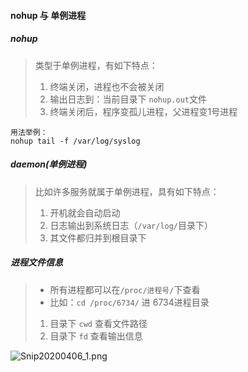 #### nohup 与 单例进程

##### nohup
> 类型于单例进程，有如下特点：
> 1. 终端关闭，进程也不会被关闭
> 2. 输出日志到：当前目录下 `nohup.out`文件
> 3. 终端关闭后，程序变孤儿进程，父进程变1号进程

```
用法举例： 
nohup tail -f /var/log/syslog
```

##### daemon(单例进程)
> 比如许多服务就属于单例进程，具有如下特点：
> 1. 开机就会自动启动
> 2. 日志输出到系统日志（`/var/log/`目录下）
> 3. 其文件都归并到根目录下


##### 进程文件信息
> - 所有进程都可以在`/proc/进程号/`下查看
> - 比如：`cd /proc/6734/` 进 6734进程目录
> 1. 目录下 `cwd` 查看文件路径
> 2. 目录下 `fd`  查看输出信息

![Snip20200406_1.png](https://i.loli.net/2020/04/06/aN1Zwvyk4Ju692l.png)



